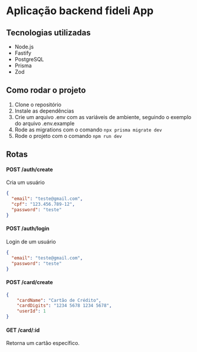 # Aplicação backend fideli App

## Tecnologias utilizadas

- Node.js
- Fastify
- PostgreSQL
- Prisma
- Zod

## Como rodar o projeto

1. Clone o repositório
2. Instale as dependências
3. Crie um arquivo .env com as variáveis de ambiente, seguindo o exemplo do arquivo .env.example
4. Rode as migrations com o comando `npx prisma migrate dev`
5. Rode o projeto com o comando `npm run dev`

## Rotas

#### POST /auth/create

Cria um usuário

```json
{
  "email": "teste@gmail.com",
  "cpf": "123.456.789-12",
  "password": "teste"
}
```

#### POST /auth/login

Login de um usuário

```json
{
  "email": "teste@gmail.com",
  "password": "teste"
}
```

#### POST /card/create
```json
{
    "cardName": "Cartão de Crédito",
    "cardDigits": "1234 5678 1234 5678",
    "userId": 1
}
```

#### GET /card/:id
Retorna um cartão específico.
